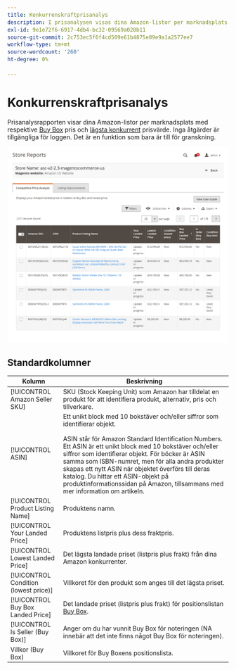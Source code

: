 ```yaml
---
title: Konkurrenskraftprisanalys
description: I prisanalysen visas dina Amazon-listor per marknadsplats med respektive Buy Box och lägsta konkurrentpris.
exl-id: 9e1e72f6-6917-4db4-bc32-09569a028b11
source-git-commit: 2c753ec5f6f4cd509e61b4875e09e9a1a2577ee7
workflow-type: tm+mt
source-wordcount: '260'
ht-degree: 0%

---
```


# Konkurrenskraftprisanalys

Prisanalysrapporten visar dina Amazon-listor per marknadsplats med respektive [Buy Box](./buy-box-competitor-pricing.md) pris och [lägsta konkurrent](./lowest-competitor-pricing.md) prisvärde. Inga åtgärder är tillgängliga för loggen. Det är en funktion som bara är till för granskning.

![Analysrapport för konkurrentpris](assets/amazon-competitive-price-analysis.png)

## Standardkolumner

| Kolumn | Beskrivning |
|--- |--- |
| [!UICONTROL Amazon Seller SKU] | SKU (Stock Keeping Unit) som Amazon har tilldelat en produkt för att identifiera produkt, alternativ, pris och tillverkare. |
| [!UICONTROL ASIN] | Ett unikt block med 10 bokstäver och/eller siffror som identifierar objekt.<br><br>ASIN står för Amazon Standard Identification Numbers. Ett ASIN är ett unikt block med 10 bokstäver och/eller siffror som identifierar objekt. För böcker är ASIN samma som ISBN-numret, men för alla andra produkter skapas ett nytt ASIN när objektet överförs till deras katalog. Du hittar ett ASIN-objekt på produktinformationssidan på Amazon, tillsammans med mer information om artikeln. |
| [!UICONTROL Product Listing Name] | Produktens namn. |
| [!UICONTROL Your Landed Price] | Produktens listpris plus dess fraktpris. |
| [!UICONTROL Lowest Landed Price] | Det lägsta landade priset (listpris plus frakt) från dina Amazon konkurrenter. |
| [!UICONTROL Condition (lowest price)] | Villkoret för den produkt som anges till det lägsta priset. |
| [!UICONTROL Buy Box Landed Price] | Det landade priset (listpris plus frakt) för positionslistan [Buy Box](./buy-box-competitor-pricing.md). |
| [!UICONTROL Is Seller (Buy Box)] | Anger om du har vunnit Buy Box för noteringen (NA innebär att det inte finns något Buy Box för noteringen). |
| Villkor (Buy Box) | Villkoret för Buy Boxens positionslista. |
